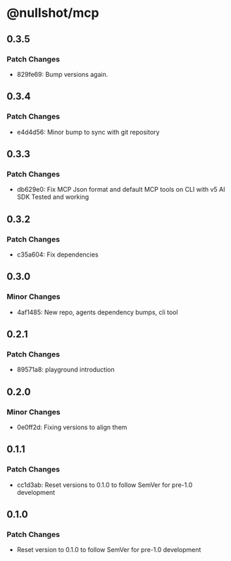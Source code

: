 # @nullshot/mcp

## 0.3.5

### Patch Changes

- 829fe69: Bump versions again.

## 0.3.4

### Patch Changes

- e4d4d56: Minor bump to sync with git repository

## 0.3.3

### Patch Changes

- db629e0: Fix MCP Json format and default MCP tools on CLI with v5 AI SDK Tested and working

## 0.3.2

### Patch Changes

- c35a604: Fix dependencies

## 0.3.0

### Minor Changes

- 4af1485: New repo, agents dependency bumps, cli tool

## 0.2.1

### Patch Changes

- 89571a8: playground introduction

## 0.2.0

### Minor Changes

- 0e0ff2d: Fixing versions to align them

## 0.1.1

### Patch Changes

- cc1d3ab: Reset versions to 0.1.0 to follow SemVer for pre-1.0 development

## 0.1.0

### Patch Changes

- Reset version to 0.1.0 to follow SemVer for pre-1.0 development
